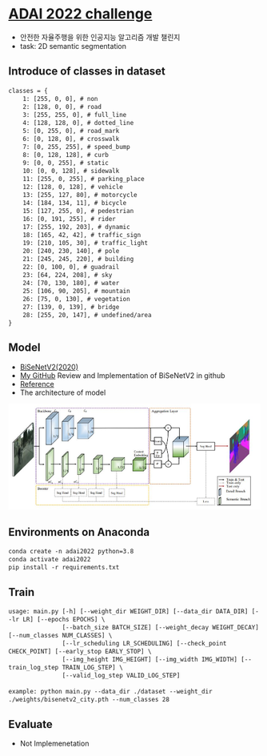 # [ADAI 2022 challenge](https://adai2022.com/)
- 안전한 자율주행을 위한 인공지능 알고리즘 개발 챌린지  
- task: 2D semantic segmentation   

## Introduce of classes in dataset  
```
classes = {
    1: [255, 0, 0], # non
    2: [128, 0, 0], # road
    3: [255, 255, 0], # full_line
    4: [128, 128, 0], # dotted_line
    5: [0, 255, 0], # road_mark
    6: [0, 128, 0], # crosswalk
    7: [0, 255, 255], # speed_bump
    8: [0, 128, 128], # curb
    9: [0, 0, 255], # static
    10: [0, 0, 128], # sidewalk
    11: [255, 0, 255], # parking_place
    12: [128, 0, 128], # vehicle
    13: [255, 127, 80], # motorcycle
    14: [184, 134, 11], # bicycle
    15: [127, 255, 0], # pedestrian
    16: [0, 191, 255], # rider
    17: [255, 192, 203], # dynamic
    18: [165, 42, 42], # traffic_sign
    19: [210, 105, 30], # traffic_light
    20: [240, 230, 140], # pole
    21: [245, 245, 220], # building
    22: [0, 100, 0], # guadrail
    23: [64, 224, 208], # sky
    24: [70, 130, 180], # water
    25: [106, 90, 205], # mountain
    26: [75, 0, 130], # vegetation
    27: [139, 0, 139], # bridge
    28: [255, 20, 147], # undefined/area
}
```  

## Model  
- [BiSeNetV2(2020)](https://arxiv.org/abs/2004.02147)  
- [My GitHub](https://github.com/Sangh0/Segmentation/tree/main/BiSeNetV2) Review and Implementation of BiSeNetV2 in github   
- [Reference](https://github.com/CoinCheung/BiSeNet)  
- The architecture of model  
<img src = "https://github.com/Sangh0/Segmentation/blob/main/BiSeNetV2/figure/figure3.JPG?raw=true">  

## Environments on Anaconda  
```
conda create -n adai2022 python=3.8
conda activate adai2022
pip install -r requirements.txt
```

## Train
```
usage: main.py [-h] [--weight_dir WEIGHT_DIR] [--data_dir DATA_DIR] [--lr LR] [--epochs EPOCHS] \
               [--batch_size BATCH_SIZE] [--weight_decay WEIGHT_DECAY] [--num_classes NUM_CLASSES] \
               [--lr_scheduling LR_SCHEDULING] [--check_point CHECK_POINT] [--early_stop EARLY_STOP] \
               [--img_height IMG_HEIGHT] [--img_width IMG_WIDTH] [--train_log_step TRAIN_LOG_STEP] \
               [--valid_log_step VALID_LOG_STEP]

example: python main.py --data_dir ./dataset --weight_dir ./weights/bisenetv2_city.pth --num_classes 28
```

## Evaluate  
- Not Implemenetation